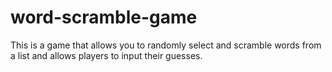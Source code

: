 # word-scramble-game
This is a game that allows you to randomly select and scramble words from a list and allows players to input their guesses.
